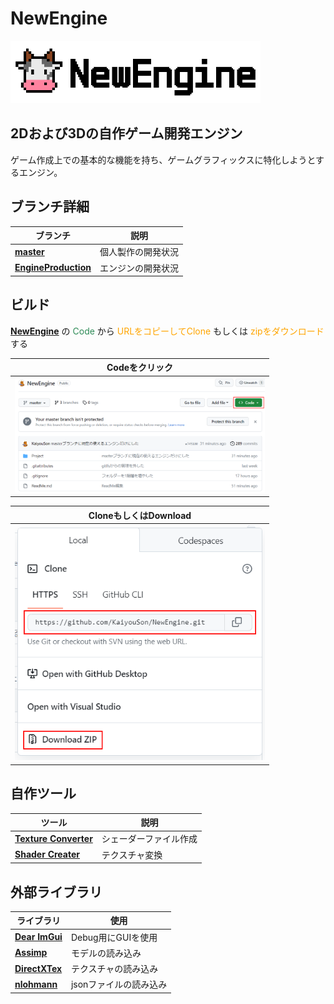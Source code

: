 # NewEngine

<img src="ScreenShot/NewEngineTitle.png" width="400" alt="NewEngine Title Logo">

## 2Dおよび3Dの自作ゲーム開発エンジン

ゲーム作成上での基本的な機能を持ち、ゲームグラフィックスに特化しようとするエンジン。

## ブランチ詳細
| ブランチ | 説明 |
|----------|------|
| **[master](https://github.com/KaiyouSon/NewEngine)** | 個人製作の開発状況 |
| **[EngineProduction](https://github.com/KaiyouSon/NewEngine)** | エンジンの開発状況 |

## ビルド
**[NewEngine](https://github.com/KaiyouSon/NewEngine)** の 
<font color="SeaGreen">Code</font> から 
<font color="Orange">URLをコピーしてClone</font> もしくは 
<font color="Orange">zipをダウンロード</font> する

| Codeをクリック |
|:--------------:|
| <img src="ScreenShot/Pic1.png" width="400" alt="ScreenShot1"> | 

| CloneもしくはDownload |
|:--------------------:|
| <img src="ScreenShot/Pic2.png" width="400" alt="ScreenShot2"> |

## 自作ツール
| ツール | 説明 |
|----------|------|
| **[Texture Converter](https://github.com/KaiyouSon/TextureConverter)** | シェーダーファイル作成 |
| **[Shader Creater](https://github.com/KaiyouSon/ShaderCreater)**| テクスチャ変換 |

## 外部ライブラリ
| ライブラリ | 使用 |
|----------|------|
| **[Dear ImGui](https://github.com/ocornut/imgui)** | Debug用にGUIを使用 |
| **[Assimp](https://github.com/assimp/assimp)** | モデルの読み込み |
| **[DirectXTex](https://github.com/microsoft/DirectXTex)** |テクスチャの読み込み|
|**[nlohmann](https://github.com/nlohmann/json)**|jsonファイルの読み込み|
